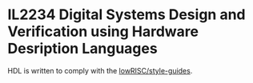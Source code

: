 # IL2234 Digital Systems Design and Verification using Hardware Desription Languages

HDL is written to comply with the [lowRISC/style-guides](https://github.com/lowRISC/style-guides).
